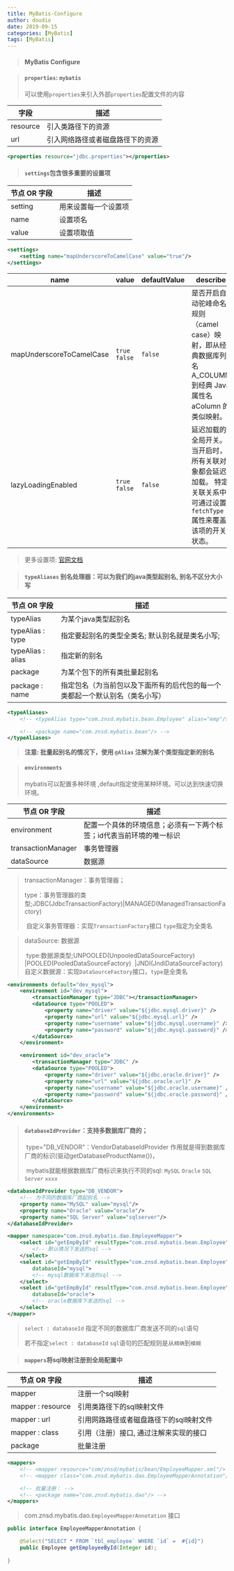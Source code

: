 ```yaml
---
title: MyBatis-Configure
author: doudio
date: 2019-09-15
categories: [MyBatis]
tags: [MyBatis]
---
```


> #### MyBatis Configure

> #### `properties`: `mybatis` 
> 可以使用`properties`来引入外部`properties`配置文件的内容

| 字段     | 描述                             |
| -------- | -------------------------------- |
| resource | 引入类路径下的资源               |
| url      | 引入网络路径或者磁盘路径下的资源 |

```xml
<properties resource="jdbc.properties"></properties>
```

> #### `settings`包含很多重要的设置项

| 节点 OR 字段 | 描述                 |
| ------------ | -------------------- |
| setting      | 用来设置每一个设置项 |
| name         | 设置项名             |
| value        | 设置项取值           |

```xml
<settings>
    <setting name="mapUnderscoreToCamelCase" value="true"/>
</settings>
```

| name                     | value          | defaultValue | describe                                                     |
| ------------------------ | -------------- | ------------ | ------------------------------------------------------------ |
| mapUnderscoreToCamelCase | `true` `false` | `false`      | 是否开启自动驼峰命名规则（camel case）映射，即从经典数据库列名 A_COLUMN 到经典 Java 属性名 aColumn 的类似映射。 |
| lazyLoadingEnabled       | `true false`   | `false`      | 延迟加载的全局开关。当开启时，所有关联对象都会延迟加载。 特定关联关系中可通过设置`fetchType`属性来覆盖该项的开关状态。 |

> 更多设置项: [官网文档](http://www.mybatis.org/mybatis-3/zh/configuration.html#settings)

> #### `typeAliases` 别名处理器：可以为我们的java类型起别名, 别名不区分大小写

| 节点 OR 字段      | 描述                                                         |
| ----------------- | ------------------------------------------------------------ |
| typeAlias         | 为某个java类型起别名                                         |
| typeAlias : type  | 指定要起别名的类型全类名; 默认别名就是类名小写;              |
| typeAlias : alias | 指定新的别名                                                 |
| package           | 为某个包下的所有类批量起别名                                 |
| package : name    | 指定包名（为当前包以及下面所有的后代包的每一个类都起一个默认别名（类名小写） |

```xml
<typeAliases>
    <!-- <typeAlias type="com.znsd.mybatis.bean.Employee" alias="emp"/> -->

    <!-- <package name="com.znsd.mybatis.bean"/> -->
</typeAliases>
```

> **注意: 批量起别名的情况下，使用 `@Alias` 注解为某个类型指定新的别名**

> #### `environments`
>
> mybatis可以配置多种环境 ,default指定使用某种环境。可以达到快速切换环境。

| 节点 OR 字段       | 描述                                                         |
| ------------------ | ------------------------------------------------------------ |
| environment        | 配置一个具体的环境信息；必须有一下两个标签；id代表当前环境的唯一标识 |
| transactionManager | 事务管理器                                                   |
| dataSource         | 数据源                                                       |

> transactionManager：事务管理器；
>
> ​	type：事务管理器的类型;JDBC(JdbcTransactionFactory)|MANAGED(ManagedTransactionFactory)
>
> ​		自定义事务管理器：实现`TransactionFactory`接口  `type`指定为全类名

> dataSource: 数据源
>
> ​	type:数据源类型;UNPOOLED(UnpooledDataSourceFactory)
> ​								|POOLED(PooledDataSourceFactory)
> ​								|JNDI(JndiDataSourceFactory)
> ​	自定义数据源：实现`DataSourceFactory`接口，`type`是全类名

```xml
<environments default="dev_mysql">
    <environment id="dev_mysql">
        <transactionManager type="JDBC"></transactionManager>
        <dataSource type="POOLED">
            <property name="driver" value="${jdbc.mysql.driver}" />
            <property name="url" value="${jdbc.mysql.url}" />
            <property name="username" value="${jdbc.mysql.username}" />
            <property name="password" value="${jdbc.mysql.password}" />
        </dataSource>
    </environment>

    <environment id="dev_oracle">
        <transactionManager type="JDBC" />
        <dataSource type="POOLED">
            <property name="driver" value="${jdbc.oracle.driver}" />
            <property name="url" value="${jdbc.oracle.url}" />
            <property name="username" value="${jdbc.oracle.username}" />
            <property name="password" value="${jdbc.oracle.password}" />
        </dataSource>
    </environment>
</environments>
```

> #### `databaseIdProvider`：支持多数据库厂商的；
>
> ​	type="DB_VENDOR"：VendorDatabaseIdProvider
> ​		作用就是得到数据库厂商的标识(驱动getDatabaseProductName())，
>
> ​		mybatis就能根据数据库厂商标识来执行不同的sql: `MySQL` `Oracle` `SQL Server` `xxxx`

```xml
<databaseIdProvider type="DB_VENDOR">
    <!-- 为不同的数据库厂商起别名 -->
    <property name="MySQL" value="mysql"/>
    <property name="Oracle" value="oracle"/>
    <property name="SQL Server" value="sqlserver"/>
</databaseIdProvider>
```

```xml
<mapper namespace="com.znsd.mybatis.dao.EmployeeMapper">
 	<select id="getEmpById" resultType="com.znsd.mybatis.bean.Employee">
		<!-- 默认情况下发送的sql -->
	</select>
	<select id="getEmpById" resultType="com.znsd.mybatis.bean.Employee"
		databaseId="mysql">
        <!-- mysql数据库下发送的sql -->
	</select>
	<select id="getEmpById" resultType="com.znsd.mybatis.bean.Employee"
		databaseId="oracle">
		<!-- oracle数据库下发送的sql -->
	</select>
</mapper>
```

> `select : databaseId` 指定不同的数据库厂商发送不同的`sql`语句
>
> 若不指定`select : databaseId` `sql`语句的匹配规则是从`精确`到`模糊`

> #### `mappers`将sql映射注册到全局配置中

| 节点 OR 字段      | 描述                                    |
| ----------------- | --------------------------------------- |
| mapper            | 注册一个sql映射                         |
| mapper : resource | 引用类路径下的sql映射文件               |
| mapper : url      | 引用网路路径或者磁盘路径下的sql映射文件 |
| mapper : class    | 引用（注册）接口, 通过注解来实现的接口  |
| package           | 批量注册                                |

```xml
<mappers>
    <!-- <mapper resource="com/znsd/mybatis/bean/EmployeeMapper.xml"/> -->
    <!-- <mapper class="com.znsd.mybatis.dao.EmployeeMapperAnnotation"/> -->

    <!-- 批量注册： -->
    <!-- <package name="com.znsd.mybatis.dao"/> -->
</mappers>
```

> com.znsd.mybatis.dao.`EmployeeMapperAnnotation` 接口

```java
public interface EmployeeMapperAnnotation {

	@Select("SELECT * FROM `tbl_employee` WHERE `id` =  #{id}")
	public Employee getEmployeeById(Integer id);
	
}
```

